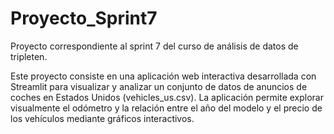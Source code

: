 # Proyecto_Sprint7
Proyecto correspondiente al sprint 7 del curso de análisis de datos de tripleten.

Este proyecto consiste en una aplicación web interactiva desarrollada con Streamlit para visualizar y analizar un conjunto de datos de anuncios de coches en Estados Unidos (vehicles_us.csv). La aplicación permite explorar visualmente el odómetro y la relación entre el año del modelo y el precio de los vehículos mediante gráficos interactivos.
